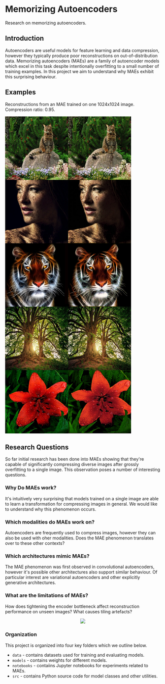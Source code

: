 # Memorizing Autoencoders

Research on memorizing autoencoders.

## Introduction

Autoencoders are useful models for feature learning and data compression, however they typically produce poor reconstructions on out-of-distribution data. Memorizing autoencoders (MAEs) are a family of autoencoder models which excel in this task despite intentionally overfitting to a small number of training examples. In this project we aim to understand why MAEs exhibit this surprising behaviour.

## Examples

Reconstructions from an MAE trained on one 1024x1024 image. Compression ratio: 0.95.

<img src='https://github.com/oelin/memorizing-autoencoders/blob/main/images/examples.jpeg'>


## Research Questions

So far initial research has been done into MAEs showing that they're capable of significantly compressing diverse images after grossly overfitting to a single image. This observation poses a number of interesting questions.

### Why Do MAEs work?

It's intuitively very surprising that models trained on a single image are able to learn a transformation for compressing images in general. We would like to understand why this phenomenon occurs.

### Which modalities do MAEs work on?

Autoencoders are frequently used to compress images, however they can also be used with oher modalities. Does the MAE phenomenon translates over to these other contexts?

### Which architectures mimic MAEs?

The MAE phenomenon was first observed in convolutional autoencoders, however it's possible other architectures also support similar behaviour. Of particular interest are variational autoencoders and other explicitly generative architectures. 

### What are the limitations of MAEs?

How does tightening the encoder bottleneck affect reconstruction performance on unseen images? What causes tiling artefacts?

<div align=center>
  <img src='https://cdn.discordapp.com/attachments/570928893289299998/1076955403507736596/raH7GsLIKgAAAABJRU5ErkJggg.png' width='40%'>
</div>


### Organization

This project is organized into four key folders which we outline below.

- `data` - contains datasets used for training and evaluating models.
- `models` - contains weights for different models.
- `notebooks` - contaiins Jupyter notebooks for experiments related to MAEs.
- `src` - contains Python source code for model classes and other utilities.
